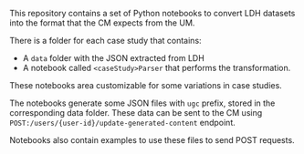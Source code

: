 This repository  contains a set of Python notebooks to convert LDH datasets into the format that the CM expects from the UM.

There is a folder for each case study that contains:

- A `data` folder with the JSON extracted from LDH
- A notebook called `<caseStudy>Parser` that performs the transformation. 

These notebooks area customizable for some variations in case studies.

The notebooks generate some JSON files with `ugc` prefix, stored in the corresponding data folder. These data can be sent to the CM using `POST:/users/{user-id}/update-generated-content` endpoint.

Notebooks also contain examples to use these files to send POST requests.
